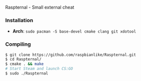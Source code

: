 Raspternal - Small external cheat

### Installation

* **Arch**: `sudo pacman -S base-devel cmake clang git xdotool`

### Compiling

```bash
$ git clone https://github.com/raspbianlike/Raspternal.git
$ cd Raspternal/
$ cmake . && make
# Start Steam and launch CS:GO
$ sudo ./Raspternal
```


